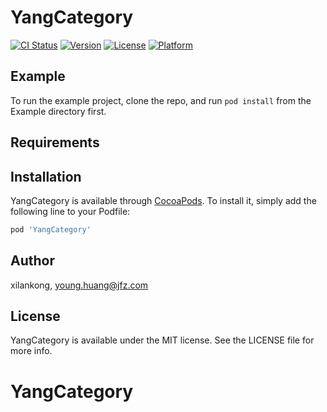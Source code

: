 # YangCategory

[![CI Status](http://img.shields.io/travis/xilankong/YangCategory.svg?style=flat)](https://travis-ci.org/xilankong/YangCategory)
[![Version](https://img.shields.io/cocoapods/v/YangCategory.svg?style=flat)](http://cocoapods.org/pods/YangCategory)
[![License](https://img.shields.io/cocoapods/l/YangCategory.svg?style=flat)](http://cocoapods.org/pods/YangCategory)
[![Platform](https://img.shields.io/cocoapods/p/YangCategory.svg?style=flat)](http://cocoapods.org/pods/YangCategory)

## Example

To run the example project, clone the repo, and run `pod install` from the Example directory first.

## Requirements

## Installation

YangCategory is available through [CocoaPods](http://cocoapods.org). To install
it, simply add the following line to your Podfile:

```ruby
pod 'YangCategory'
```

## Author

xilankong, young.huang@jfz.com

## License

YangCategory is available under the MIT license. See the LICENSE file for more info.
# YangCategory
